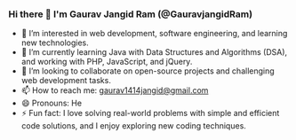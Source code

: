 ### Hi there 👋 I'm Gaurav Jangid Ram (@GauravjangidRam)

- 👀 I’m interested in web development, software engineering, and learning new technologies.
- 🌱 I’m currently learning Java with Data Structures and Algorithms (DSA), and working with PHP, JavaScript, and jQuery.
- 💞️ I’m looking to collaborate on open-source projects and challenging web development tasks.
- 📫 How to reach me: gaurav1414jangid@gmail.com
- 😄 Pronouns: He
- ⚡ Fun fact: I love solving real-world problems with simple and efficient code solutions, and I enjoy exploring new coding techniques.
